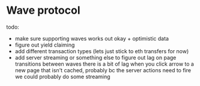 # Wave protocol

todo:
- make sure supporting waves works out okay + optimistic data
- figure out yield claiming
- add different transaction types (lets just stick to eth transfers for now)
- add server streaming or something else to figure out lag on page transitions between waves
there is a bit of lag when you click arrow to a new page that isn't cached, probably bc the server actions need to fire
we could probably do some streaming
